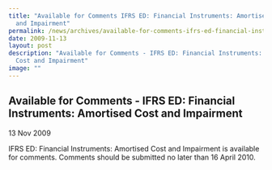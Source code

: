 ```yaml
---
title: "Available for Comments IFRS ED: Financial Instruments: Amortised Cost
  and Impairment"
permalink: /news/archives/available-for-comments-ifrs-ed-financial-instruments-amortised-cost-and-impairment/
date: 2009-11-13
layout: post
description: "Available for Comments - IFRS ED: Financial Instruments: Amortised
  Cost and Impairment"
image: ""
---
```

Available for Comments - IFRS ED: Financial Instruments: Amortised Cost and Impairment
--------------------------------------------------------------------------------------

13 Nov 2009

IFRS ED: Financial Instruments: Amortised Cost and Impairment is available for comments. Comments should be submitted no later than 16 April 2010.